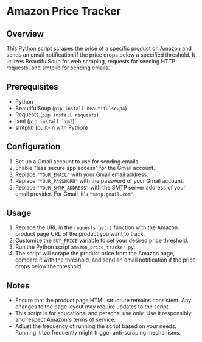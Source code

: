 # Amazon Price Tracker

## Overview
This Python script scrapes the price of a specific product on Amazon and sends an email notification if the price drops below a specified threshold. It utilizes BeautifulSoup for web scraping, requests for sending HTTP requests, and smtplib for sending emails.

## Prerequisites
- Python 
- BeautifulSoup (`pip install beautifulsoup4`)
- Requests (`pip install requests`)
- lxml (`pip install lxml`)
- smtplib (built-in with Python)

## Configuration
1. Set up a Gmail account to use for sending emails.
2. Enable "less secure app access" for the Gmail account.
3. Replace `"YOUR_EMAIL"` with your Gmail email address.
4. Replace `"YOUR_PASSWORD"` with the password of your Gmail account.
5. Replace `"YOUR_SMTP_ADDRESS"` with the SMTP server address of your email provider. For Gmail, it's `"smtp.gmail.com"`.

## Usage
1. Replace the URL in the `requests.get()` function with the Amazon product page URL of the product you want to track.
2. Customize the `BUY_PRICE` variable to set your desired price threshold.
3. Run the Python script `amazon_price_tracker.py`.
4. The script will scrape the product price from the Amazon page, compare it with the threshold, and send an email notification if the price drops below the threshold.

## Notes
- Ensure that the product page HTML structure remains consistent. Any changes to the page layout may require updates to the script.
- This script is for educational and personal use only. Use it responsibly and respect Amazon's terms of service.
- Adjust the frequency of running the script based on your needs. Running it too frequently might trigger anti-scraping mechanisms.

